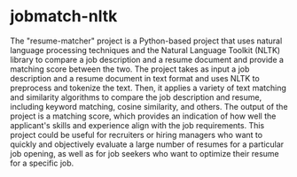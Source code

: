 # jobmatch-nltk
The "resume-matcher" project is a Python-based project that uses natural language processing techniques and the Natural Language Toolkit (NLTK) library to compare a job description and a resume document and provide a matching score between the two. The project takes as input a job description and a resume document in text format and uses NLTK to preprocess and tokenize the text. Then, it applies a variety of text matching and similarity algorithms to compare the job description and resume, including keyword matching, cosine similarity, and others. The output of the project is a matching score, which provides an indication of how well the applicant's skills and experience align with the job requirements. This project could be useful for recruiters or hiring managers who want to quickly and objectively evaluate a large number of resumes for a particular job opening, as well as for job seekers who want to optimize their resume for a specific job.
